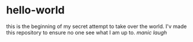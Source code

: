 # hello-world
this is the beginning of my secret attempt to take over the world. I'v made this repository to ensure no one see what I am up to. 
*manic laugh*

